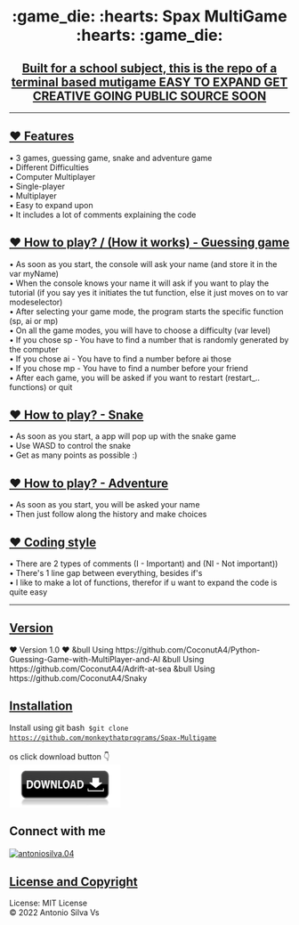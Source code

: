 <h1 align="center"><b>:game_die:	:hearts: Spax MultiGame :hearts: :game_die:	<br>
 </b></h1>
<h2 align="center"><u><b>Built for a school subject, this is the repo of a terminal based mutigame  EASY TO EXPAND GET CREATIVE GOING PUBLIC SOURCE SOON </u></b></h3>


----------------------------

  <p>
    <h2><u><b> ♥️ Features </u></b> </h2>
    &bull; 3 games, guessing game, snake and adventure game <br>
    &bull; Different Difficulties <br>
    &bull; Computer Multiplayer <br>
    &bull; Single-player <br>
    &bull; Multiplayer <br>
    &bull; Easy to expand upon <br>
    &bull; It includes a lot of comments explaining the code <br>
 </p>
 
 <p>
   <h2><u><b> ♥️ How to play? / (How it works) - Guessing game </b></u></h3> 
   &bull; As soon as you start, the console will ask your name (and store it in the var myName) <br>
   &bull; When the console knows your name it will ask if you want to play the tutorial (if you say yes it initiates the tut function, else it just moves on to var modeselector)<br>
   &bull; After selecting your game mode, the program starts the specific function (sp, ai or mp) <br>
   &bull; On all the game modes, you will have to choose a difficulty (var level) <br>
   &bull; If you chose sp - You have to find a number that is randomly generated by the computer <br>
   &bull; If you chose ai - You have to find a number before ai those <br>
   &bull; If you chose mp - You have to find a number before your friend <br>
   &bull; After each game, you will be asked if you want to restart (restart_.. functions) or quit <br>
   
   <h2><u><b> ♥️ How to play? - Snake </b></u></h3> 
   &bull; As soon as you start, a app will pop up with the snake game <br>
   &bull; Use WASD to control the snake <br>
   &bull; Get as many points as possible :) <br>

   <h2><u><b> ♥️ How to play? - Adventure </b></u></h3> 
   &bull; As soon as you start, you will be asked your name <br>
   &bull; Then just follow along the history and make choices <br>

  </p>
  
   <p>
   <h2><u><b> ♥️ Coding style </b></u></h3> 
   &bull; There are 2 types of comments (I - Important) and (NI - Not important)) <br>
   &bull; There's 1 line gap between everything, besides if's <br>
   &bull; I like to make a lot of functions, therefor if u want to expand the code is quite easy <br>

  </p>
  
 ----------------------------

 <h2 align='left'><u><b>Version</u></b></h2>
 ♥️ Version 1.0 ♥️
 &bull Using https://github.com/CoconutA4/Python-Guessing-Game-with-MultiPlayer-and-AI
 &bull Using https://github.com/CoconutA4/Adrift-at-sea
 &bull Using https://github.com/CoconutA4/Snaky
 
 <h2><u><b>Installation</u></b></h2>
 
 Install using git bash<code> $git clone https://github.com/monkeythatprograms/Spax-Multigame </code><br>
 os click download button 👇 <br>
 <a href="https://github.com/CoconutA4/Spax-MultiGame/releases/download/v1.0/Spax-multigame.exe" target="blank"><img align="center" src="https://github.com/Akshay-Vs/resources/blob/main/src/download_bt.png" alt="blank" height="78" width="200" /></a>
 
<h2 align="left"><b>Connect with me</b></h4>
<p align="left">
<a href="https://www.instagram.com/antoniosilva.04" target="blank"><img align="center" src="https://raw.githubusercontent.com/rahuldkjain/github-profile-readme-generator/master/src/images/icons/Social/instagram.svg" alt="antoniosilva.04" height="30" width="40" /></a>
</p>
 
<h2 align='left'><u><b>License and Copyright</b></u></h2>
License: MIT License<br>
&#169; 2022 Antonio Silva Vs
